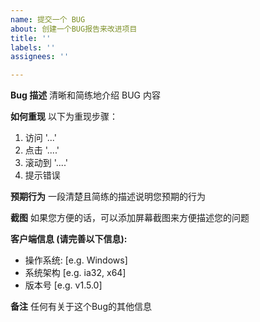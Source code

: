 ```yaml
---
name: 提交一个 BUG
about: 创建一个BUG报告来改进项目
title: ''
labels: ''
assignees: ''

---
```


**Bug 描述**
清晰和简练地介绍 BUG 内容

**如何重现**
以下为重现步骤：
1. 访问 '...'
2. 点击 '....'
3. 滚动到 '....'
4. 提示错误

**预期行为**
一段清楚且简练的描述说明您预期的行为

**截图**
如果您方便的话，可以添加屏幕截图来方便描述您的问题

**客户端信息 (请完善以下信息):**
 - 操作系统: [e.g. Windows]
 - 系统架构 [e.g. ia32, x64]
 - 版本号 [e.g. v1.5.0]

**备注**
任何有关于这个Bug的其他信息
